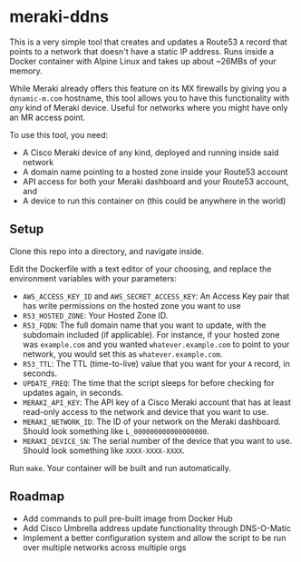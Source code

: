 # meraki-ddns

This is a very simple tool that creates and updates a Route53 `A` record that points to a network that doesn't have a static IP address. Runs inside a Docker container with Alpine Linux and takes up about ~26MBs of your memory.

While Meraki already offers this feature on its MX firewalls by giving you a `dynamic-m.com` hostname, this tool allows you to have this functionality with *any* kind of Meraki device. Useful for networks where you might have only an MR access point.

To use this tool, you need:
- A Cisco Meraki device of any kind, deployed and running inside said network
- A domain name pointing to a hosted zone inside your Route53 account
- API access for both your Meraki dashboard and your Route53 account, and
- A device to run this container on (this could be anywhere in the world)

## Setup
Clone this repo into a directory, and navigate inside.

Edit the Dockerfile with a text editor of your choosing, and replace the environment variables with your parameters:

- `AWS_ACCESS_KEY_ID` and  `AWS_SECRET_ACCESS_KEY`: An Access Key pair that has write permissions on the hosted zone you want to use
- `R53_HOSTED_ZONE`: Your Hosted Zone ID.
- `R53_FQDN`: The full domain name that you want to update, with the subdomain included (if applicable). For instance, if your hosted zone was `example.com` and you wanted `whatever.example.com` to point to your network, you would set this as `whatever.example.com`.
- `R53_TTL`: The TTL (time-to-live) value that you want for your `A` record, in seconds.
- `UPDATE_FREQ`: The time that the script sleeps for before checking for updates again, in seconds.
- `MERAKI_API_KEY`: The API key of a Cisco Meraki account that has at least read-only access to the network and device that you want to use.
- `MERAKI_NETWORK_ID`:  The ID of your network on the Meraki dashboard. Should look something like `L_000000000000000000`.
- `MERAKI_DEVICE_SN`: The serial number of the device that you want to use. Should look something like `XXXX-XXXX-XXXX`.

Run `make`. Your container will be built and run automatically.

## Roadmap
- Add commands to pull pre-built image from Docker Hub
- Add Cisco Umbrella address update functionality through DNS-O-Matic
- Implement a better configuration system and allow the script to be run over multiple networks across multiple orgs
